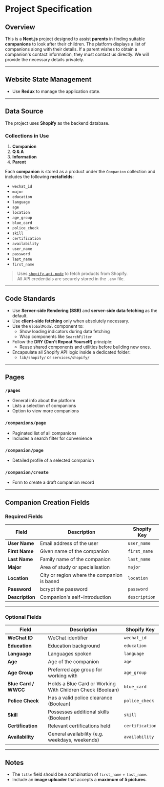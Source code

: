 # Project Specification

## Overview

This is a **Next.js** project designed to assist **parents** in finding suitable **companions** to look after their children. The platform displays a list of companions along with their details. If a parent wishes to obtain a companion's contact information, they must contact us directly. We will provide the necessary details privately.

---

## Website State Management

- Use **Redux** to manage the application state.

---

## Data Source

The project uses **Shopify** as the backend database.

### Collections in Use

1. **Companion**
2. **Q & A**
3. **Information**
4. **Parent**

Each **companion** is stored as a product under the `Companion` collection and includes the following **metafields**:

- `wechat_id`
- `major`
- `education`
- `language`
- `age`
- `location`
- `age_group`
- `blue_card`
- `police_check`
- `skill`
- `certification`
- `availability`
- `user_name`
- `password`
- `last_name`
- `first_name`

> Uses [`shopify-api-node`](https://github.com/MONEI/Shopify-api-node) to fetch products from Shopify.  
> All API credentials are securely stored in the `.env` file.

---

## Code Standards

- Use **Server-side Rendering (SSR)** and **server-side data fetching** as the default.
- Use **client-side fetching** only when absolutely necessary.
- Use the `GlobalModal` component to:
  - Show loading indicators during data fetching
  - Wrap components like `SearchFilter`
- Follow the **DRY (Don’t Repeat Yourself)** principle:
  - Reuse shared components and utilities before building new ones.
- Encapsulate all Shopify API logic inside a dedicated folder:
  - `lib/shopify/` or `services/shopify/`

---

## Pages

### `/pages`

- General info about the platform
- Lists a selection of companions
- Option to view more companions

### `/companions/page`

- Paginated list of all companions
- Includes a search filter for convenience

### `/companion/page`

- Detailed profile of a selected companion

### `/companion/create`

- Form to create a draft companion record

---

## Companion Creation Fields

### Required Fields

| Field           | Description                                 | Shopify Key   |
| --------------- | ------------------------------------------- | ------------- |
| **User Name**   | Email address of the user                   | `user_name`   |
| **First Name**  | Given name of the companion                 | `first_name`  |
| **Last Name**   | Family name of the companion                | `last_name`   |
| **Major**       | Area of study or specialisation             | `major`       |
| **Location**    | City or region where the companion is based | `location`    |
| **Password**    | bcrypt the password                         | `password`    |
| **Description** | Companion's self-introduction               | `description` |

---

### Optional Fields

| Field                | Description                                                | Shopify Key     |
| -------------------- | ---------------------------------------------------------- | --------------- |
| **WeChat ID**        | WeChat identifier                                          | `wechat_id`     |
| **Education**        | Education background                                       | `education`     |
| **Language**         | Languages spoken                                           | `language`      |
| **Age**              | Age of the companion                                       | `age`           |
| **Age Group**        | Preferred age group for working with                       | `age_group`     |
| **Blue Card / WWCC** | Holds a Blue Card or Working With Children Check (Boolean) | `blue_card`     |
| **Police Check**     | Has a valid police clearance (Boolean)                     | `police_check`  |
| **Skill**            | Possesses additional skills (Boolean)                      | `skill`         |
| **Certification**    | Relevant certifications held                               | `certification` |
| **Availability**     | General availability (e.g. weekdays, weekends)             | `availability`  |

---

## Notes

- The `title` field should be a combination of `first_name` + `last_name`.
- Include an **image uploader** that accepts a **maximum of 5 pictures**.
